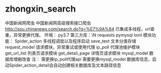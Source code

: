 # zhongxin_search
中国新闻网爬虫
中国新闻网高级搜索接口爬虫  http://sou.chinanews.com/search.do?q=%E7%9A%84
已集成多线程，url查重，异常更换代理。
环境：
py3.7
第三方库：\N
requests pymysql lxml
模块功能：
Spider_action 多线程调度以及程序启动
save_text 文本分类存储
request_model 请求模块，异常重试或使用代理
ip_poll 代理池维护模块
get_url_list 列表页请求模块
get_detail_page 详情页请求模块
mysql_model 数据库增删改查
注：
需更换ip_poll代理api
需要更换mysql_model 数据库信息，启动Spider_action_detail会自动创建相关数据库及文本路径信息
